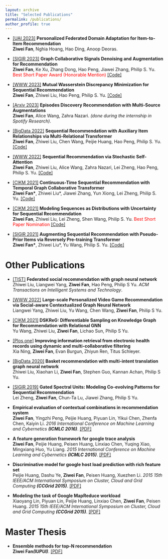 ```yaml
---
layout: archive
title: "Selected Publications"
permalink: /publications/
author_profile: true
---
```


* [[UAI 2023]](https://arxiv.org/abs/2306.03191) <b>Personalized Federated Domain Adaptation for Item-to-Item Recommendation</b> <br> <b>Ziwei Fan</b>, Nghia Hoang, Hao Ding, Anoop Deoras.

* [[SIGIR 2023]](https://arxiv.org/pdf/2304.03344.pdf) <b>Graph Collaborative Signals Denoising and Augmentation for Recommendation</b> <br> <b>Ziwei Fan</b>, Ke Xu, Zhang Dong, Hao Peng, Jiawei Zhang, Philip S. Yu. <span style="color:red"> Best Short Paper Award (Honorable Mention)</span> [[Code]](https://github.com/zfan20/GraphDA)

* [[WWW 2023]](https://arxiv.org/pdf/2301.12197.pdf) <b>Mutual Wasserstein Discrepancy Minimization for Sequential Recommendation</b> <br> <b>Ziwei Fan</b>, Zhiwei Liu, Hao Peng, Philip S. Yu. [[Code]](https://github.com/zfan20/MStein)

* [[Arxiv 2023]](https://arxiv.org/abs/2301.01737) <b>Episodes Discovery Recommendation with Multi-Source Augmentations</b> <br> <b>Ziwei Fan</b>, Alice Wang, Zahra Nazari. <i>(done during the internship in Spotify Research)</i>. 

* [[BigData 2022]](https://arxiv.org/pdf/2210.13572.pdf) <b>Sequential Recommendation with Auxiliary Item Relationships via Multi-Relational Transformer</b> <br> <b>Ziwei Fan</b>, Zhiwei Liu, Chen Wang, Peijie Huang, Hao Peng, Philip S. Yu. [[Code]](https://github.com/zfan20/MT4SR)


* [[WWW 2022]](https://arxiv.org/pdf/2201.06035.pdf) <b>Sequential Recommendation via Stochastic Self-Attention</b> <br> <b>Ziwei Fan</b>, Zhiwei Liu, Alice Wang, Zahra Nazari, Lei Zheng, Hao Peng, Philip S. Yu. [[Code]](https://github.com/zfan20/STOSA)


* [[CIKM 2021]](https://arxiv.org/pdf/2108.06625.pdf) <b>Continuous-Time Sequential Recommendation with Temporal Graph Collaborative Transformer</b> <br> <b>Ziwei Fan\*</b>, Zhiwei Liu\*, Jiawei Zhang, Yun Xiong, Lei Zheng, Philip S. Yu. [[Code]](https://github.com/DyGRec/TGSRec)

* [[CIKM 2021]](https://arxiv.org/pdf/2106.06165.pdf) <b>Modeling Sequences as Distributions with Uncertainty for Sequential Recommendation</b><br> <b>Ziwei Fan</b>, Zhiwei Liu, Lei Zheng, Shen Wang, Philip S. Yu.
<span style="color:red">Best Short Paper Nomination</span> [[Code]](https://github.com/DyGRec/DT4SR)

* [[SIGIR 2021]](https://dl.acm.org/doi/pdf/10.1145/3404835.3463036) <b>Augmenting Sequential Recommendation with Pseudo-Prior Items via Reversely Pre-training Transformer</b> <br> <b>Ziwei Fan\*</b>, Zhiwei Liu\*, Yu Wang, Philip S. Yu. [[Code]](https://github.com/DyGRec/ASReP)


# Other Publications
* [[TIST]](https://arxiv.org/pdf/2111.10778.pdf) <b>Federated social recommendation with graph neural network</b> <br> Zhiwei Liu, Liangwei Yang, <b>Ziwei Fan</b>, Hao Peng, Philip S Yu. <i>ACM Transactions on Intelligent Systems and Technology</i>.

* [[WWW 2022]](https://arxiv.org/pdf/2202.03392.pdf) <b>Large-scale Personalized Video Game Recommendation via Social-aware Contextualized Graph Neural Network</b> <br> Liangwei Yang, Zhiwei Liu, Yu Wang, Chen Wang, <b>Ziwei Fan</b>, Philip S Yu.

* [[CIKM 2021]](https://arxiv.org/pdf/2108.11883.pdf) <b>DSKReG: Differentiable Sampling on Knowledge Graph for Recommendation with Relational GNN</b> <br> Yu Wang, Zhiwei Liu, <b>Ziwei Fan</b>, Lichao Sun, Philip S Yu.

* [[Plos one]](https://journals.plos.org/plosone/article?id=10.1371/journal.pone.0255467) <b>Improving information retrieval from electronic health records using dynamic and multi-collaborative filtering</b> <br> Xia Ning, <b>Ziwei Fan</b>, Evan Burgun, Zhiyun Ren, Titus Schleyer.

* [[BigData 2020]](https://arxiv.org/pdf/2010.11419.pdf) <b>Basket recommendation with multi-intent translation graph neural network</b> <br> Zhiwei Liu, Xiaohan Li, <b>Ziwei Fan</b>, Stephen Guo, Kannan Achan, Philip S Yu.

* [[SIGIR 2019]](https://dl.acm.org/doi/pdf/10.1145/3331184.3331329) <b>Gated Spectral Units: Modeling Co-evolving Patterns for Sequential Recommendation</b> <br> Lei Zheng, <b>Ziwei Fan</b>, Chun-Ta Lu, Jiawei Zhang, Philip S Yu.


* <b>Empirical evaluation of contextual combinations in recommendation system</b> <br> <b>Ziwei Fan</b>, Yingzhi Peng, Peijie Huang, Piyuan Lin, Yikui Chen, Zhenfa Chen, Kaiyin Li. <i>2016 International Conference on Machine Learning and Cybernetics <b>(ICMLC 2016)</b></i>.
[[PDF]](https://ieeexplore.ieee.org/abstract/document/7872977)

* <b>A feature generation framework for google trace analysis</b> <br> <b>Ziwei Fan</b>, Peijie Huang, Peisen Huang, Linxiao Chen, Yuqing Xiao, Mingxiang Huo, Yu Liang. <i>2015 International Conference on Machine Learning and Cybernetics <b>(ICMLC 2015)</b></i>.
[[PDF]](https://ieeexplore.ieee.org/abstract/document/7340927/)

* <b>Discriminative model for google host load prediction with rich feature set</b> <br> Peijie Huang, Dashu Ye, <b>Ziwei Fan</b>, Peisen Huang, Xuezhen Li.  <i>2015 15th IEEE/ACM International Symposium on Cluster, Cloud and Grid Computing <b>(CCGrid 2015)</b></i>.
[[PDF]](https://ieeexplore.ieee.org/abstract/document/7152619)

* <b>Modeling the task of Google MapReduce workload</b> <br> Xiaoyang Lin, Piyuan Lin, Peijie Huang, Linxiao Chen, <b>Ziwei Fan</b>, Peisen Huang.  <i>2015 15th IEEE/ACM International Symposium on Cluster, Cloud and Grid Computing <b>(CCGrid 2015)</b></i>.
[[PDF]](https://ieeexplore.ieee.org/abstract/document/7152628)



# Master Thesis
* <b>Ensemble methods for top-N recommendation</b> <br> <b>Ziwei Fan</b><i><b>(IUPUI)</b></i>.
[[PDF]](https://scholarworks.iupui.edu/bitstream/handle/1805/15937/A_thesis.pdf?sequence=1)

